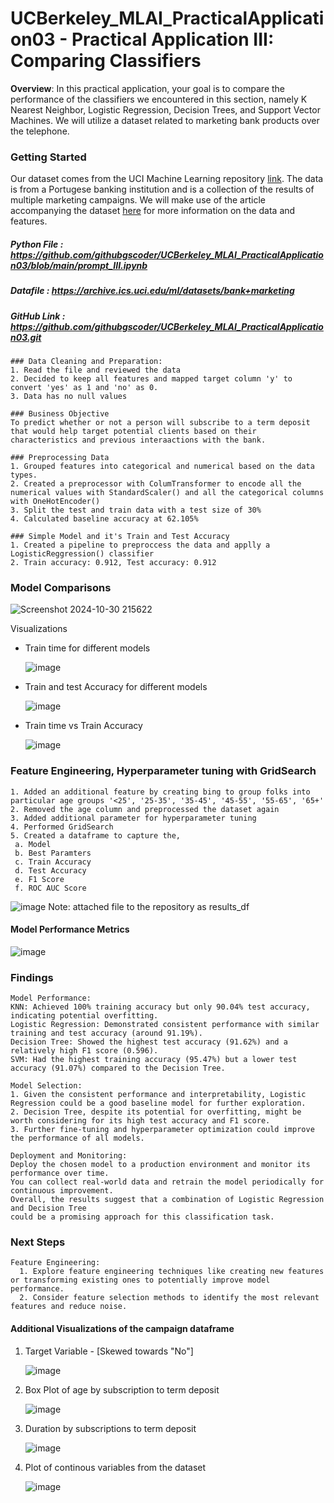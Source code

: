 # UCBerkeley_MLAI_PracticalApplication03 - Practical Application III: Comparing Classifiers

**Overview**: In this practical application, your goal is to compare the performance of the classifiers we encountered in this section, namely K Nearest Neighbor, Logistic Regression, Decision Trees, and Support Vector Machines.  We will utilize a dataset related to marketing bank products over the telephone.  

### Getting Started

Our dataset comes from the UCI Machine Learning repository [link](https://archive.ics.uci.edu/ml/datasets/bank+marketing).  The data is from a Portugese banking institution and is a collection of the results of multiple marketing campaigns.  We will make use of the article accompanying the dataset [here](CRISP-DM-BANK.pdf) for more information on the data and features.

##### Python File  : https://github.com/githubgscoder/UCBerkeley_MLAI_PracticalApplication03/blob/main/prompt_III.ipynb
##### Datafile     : https://archive.ics.uci.edu/ml/datasets/bank+marketing
##### GitHub Link  : https://github.com/githubgscoder/UCBerkeley_MLAI_PracticalApplication03.git

    ### Data Cleaning and Preparation:
    1. Read the file and reviewed the data
    2. Decided to keep all features and mapped target column 'y' to convert 'yes' as 1 and 'no' as 0.
    3. Data has no null values
    
    ### Business Objective
    To predict whether or not a person will subscribe to a term deposit that would help target potential clients based on their characteristics and previous interaactions with the bank.
    
    ### Preprocessing Data
    1. Grouped features into categorical and numerical based on the data types.
    2. Created a preprocessor with ColumTransformer to encode all the numerical values with StandardScaler() and all the categorical columns with OneHotEncoder()
    3. Split the test and train data with a test size of 30%
    4. Calculated baseline accuracy at 62.105%
    
    ### Simple Model and it's Train and Test Accuracy
    1. Created a pipeline to preproccess the data and applly a LogisticReggression() classifier
    2. Train accuracy: 0.912, Test accuracy: 0.912

### Model Comparisons
  ![Screenshot 2024-10-30 215622](https://github.com/user-attachments/assets/2be64091-443b-47a7-9db2-32434b812cc0)


Visualizations
  - Train time for different models
    
    ![image](https://github.com/user-attachments/assets/26454301-6152-4638-a2a3-1233bcabaaec)

  - Train and test Accuracy for different models

    ![image](https://github.com/user-attachments/assets/7d0d93b9-a948-47f8-b6af-bc103ccee145)

  - Train time vs Train Accuracy

    ![image](https://github.com/user-attachments/assets/f3b9c9ed-edc0-4db8-8471-c3c46ab4affa)

### Feature Engineering, Hyperparameter tuning with GridSearch
    1. Added an additional feature by creating bing to group folks into particular age groups '<25', '25-35', '35-45', '45-55', '55-65', '65+'
    2. Removed the age column and preprocessed the dataset again
    3. Added additional parameter for hyperparameter tuning
    4. Performed GridSearch
    5. Created a dataframe to capture the,
     a. Model
     b. Best Paramters
     c. Train Accuracy
     d. Test Accuracy
     e. F1 Score
     f. ROC AUC Score
   
   ![image](https://github.com/user-attachments/assets/5e4c7d9d-f5b6-468d-9095-9de5f71272da)
   Note: attached file to the repository as results_df

#### Model Performance Metrics
  ![image](https://github.com/user-attachments/assets/3cd5ead2-e7bd-4fd7-8b73-e16bb247eac6)


### Findings
    Model Performance: 
    KNN: Achieved 100% training accuracy but only 90.04% test accuracy, indicating potential overfitting.
    Logistic Regression: Demonstrated consistent performance with similar training and test accuracy (around 91.19%).
    Decision Tree: Showed the highest test accuracy (91.62%) and a relatively high F1 score (0.596).
    SVM: Had the highest training accuracy (95.47%) but a lower test accuracy (91.07%) compared to the Decision Tree.

    Model Selection:
    1. Given the consistent performance and interpretability, Logistic Regression could be a good baseline model for further exploration.
    2. Decision Tree, despite its potential for overfitting, might be worth considering for its high test accuracy and F1 score.
    3. Further fine-tuning and hyperparameter optimization could improve the performance of all models.

    Deployment and Monitoring: 
    Deploy the chosen model to a production environment and monitor its performance over time. 
    You can collect real-world data and retrain the model periodically for continuous improvement. 
    Overall, the results suggest that a combination of Logistic Regression and Decision Tree 
    could be a promising approach for this classification task. 
      

### Next Steps
    Feature Engineering:
      1. Explore feature engineering techniques like creating new features or transforming existing ones to potentially improve model performance.
      2. Consider feature selection methods to identify the most relevant features and reduce noise.

#### Additional Visualizations of the campaign dataframe
1. Target Variable - [Skewed towards "No"]

   ![image](https://github.com/user-attachments/assets/c1f5c0a7-1f9b-46d1-ad06-7b19c3541fdc)

2. Box Plot of age by subscription to term deposit

   ![image](https://github.com/user-attachments/assets/cfeb09f4-9a7b-44e6-8c40-cf1e214d65cf)

3. Duration by subscriptions to term deposit

   ![image](https://github.com/user-attachments/assets/3403b1ef-e4c4-4f40-b135-9c516f499fee)

4. Plot of continous variables from the dataset

   ![image](https://github.com/user-attachments/assets/25468076-8b8d-4e5b-9f02-8228bea30f00)



